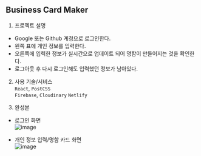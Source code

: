 ## Business Card Maker

1. 프로젝트 설명   
 - Google 또는 Github 계정으로 로그인한다.  
 - 왼쪽 표에 개인 정보를 입력한다.  
 - 오른쪽에 입력한 정보가 실시간으로 업데이트 되어 명함이 만들어지는 것을 확인한다.  
 - 로그아웃 후 다시 로그인해도 입력했던 정보가 남아있다.  

2. 사용 기술/서비스  
  `React`, `PostCSS`  
  `Firebase`, `Cloudinary`
  `Netlify`  


3. 완성본  
 - 로그인 화면  
   ![image](https://user-images.githubusercontent.com/17793440/124737651-199e0c80-df53-11eb-8f14-9c39af7c97dd.png)

 - 개인 정보 입력/명함 카드 화면  
   ![image](https://user-images.githubusercontent.com/17793440/124737903-5f5ad500-df53-11eb-8d28-3d2cb4799b6f.png)
